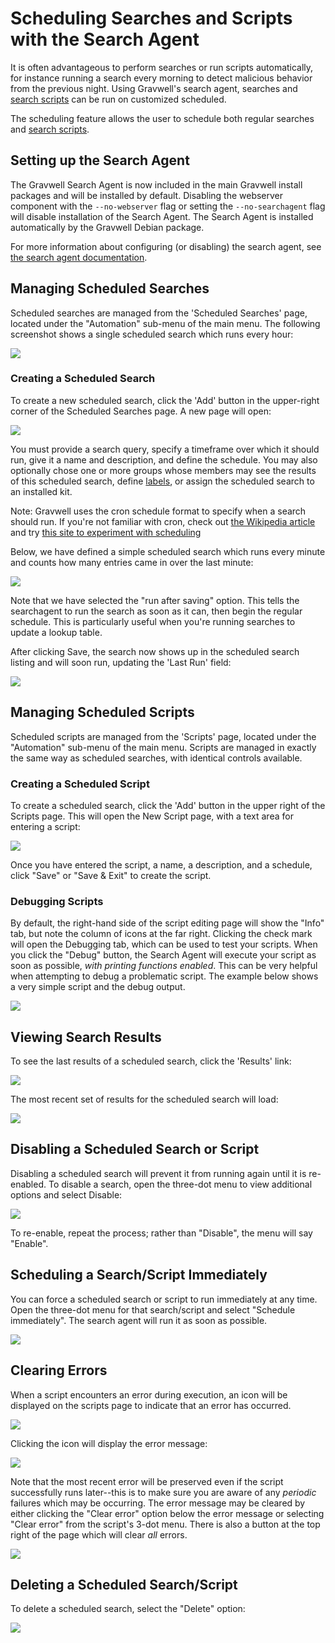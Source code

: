 # Scheduling Searches and Scripts with the Search Agent

It is often advantageous to perform searches or run scripts automatically, for instance running a search every morning to detect malicious behavior from the previous night. Using Gravwell's search agent, searches and [search scripts](scriptingsearch.md) can be run on customized scheduled.

The scheduling feature allows the user to schedule both regular searches and [search scripts](scriptingsearch.md).

## Setting up the Search Agent

The Gravwell Search Agent is now included in the main Gravwell install packages and will be installed by default. Disabling the webserver component with the `--no-webserver` flag or setting the `--no-searchagent` flag will disable installation of the Search Agent. The Search Agent is installed automatically by the Gravwell Debian package.

For more information about configuring (or disabling) the search agent, see [the search agent documentation](searchagent.md).

## Managing Scheduled Searches

Scheduled searches are managed from the 'Scheduled Searches' page, located under the "Automation" sub-menu of the main menu. The following screenshot shows a single scheduled search which runs every hour:

![](sched1.png)

### Creating a Scheduled Search

To create a new scheduled search, click the 'Add' button in the upper-right corner of the Scheduled Searches page. A new page will open:

![](newsched.png)

You must provide a search query, specify a timeframe over which it should run, give it a name and description, and define the schedule. You may also optionally chose one or more groups whose members may see the results of this scheduled search, define [labels](#!gui/labels/labels.md), or assign the scheduled search to an installed kit.

Note: Gravwell uses the cron schedule format to specify when a search should run. If you're not familiar with cron, check out [the Wikipedia article](https://en.wikipedia.org/wiki/Cron) and try [this site to experiment with scheduling](https://cron.help/)

Below, we have defined a simple scheduled search which runs every minute and counts how many entries came in over the last minute:

![](countsearch.png)

Note that we have selected the "run after saving" option. This tells the searchagent to run the search as soon as it can, then begin the regular schedule. This is particularly useful when you're running searches to update a lookup table.

After clicking Save, the search now shows up in the scheduled search listing and will soon run, updating the 'Last Run' field:

![](lastrun.png)

## Managing Scheduled Scripts

Scheduled scripts are managed from the 'Scripts' page, located under the "Automation" sub-menu of the main menu. Scripts are managed in exactly the same way as scheduled searches, with identical controls available.

### Creating a Scheduled Script

To create a scheduled search, click the 'Add' button in the upper right of the Scripts page. This will open the New Script page, with a text area for entering a script:

![](newscript.png)

Once you have entered the script, a name, a description, and a schedule, click "Save" or "Save & Exit" to create the script.

### Debugging Scripts

By default, the right-hand side of the script editing page will show the "Info" tab, but note the column of icons at the far right. Clicking the check mark will open the Debugging tab, which can be used to test your scripts. When you click the "Debug" button, the Search Agent will execute your script as soon as possible, *with printing functions enabled*. This can be very helpful when attempting to debug a problematic script. The example below shows a very simple script and the debug output.

![](debugscript.png)

## Viewing Search Results

To see the last results of a scheduled search, click the 'Results' link:

![](results.png)

The most recent set of results for the scheduled search will load:

![](results2.png)

## Disabling a Scheduled Search or Script

Disabling a scheduled search will prevent it from running again until it is re-enabled. To disable a search, open the three-dot menu to view additional options and select Disable:

![](disable.png)

To re-enable, repeat the process; rather than "Disable", the menu will say "Enable".

## Scheduling a Search/Script Immediately

You can force a scheduled search or script to run immediately at any time. Open the three-dot menu for that search/script and select "Schedule immediately". The search agent will run it as soon as possible.

![](immediate.png)

## Clearing Errors

When a script encounters an error during execution, an icon will be displayed on the scripts page to indicate that an error has occurred. 

![](scripterror.png)

Clicking the icon will display the error message:

![](scripterror2.png)

Note that the most recent error will be preserved even if the script successfully runs later--this is to make sure you are aware of any *periodic* failures which may be occurring. The error message may be cleared by either clicking the "Clear error" option below the error message or selecting "Clear error" from the script's 3-dot menu. There is also a button at the top right of the page which will clear *all* errors.

![](clear-errors.png)

## Deleting a Scheduled Search/Script

To delete a scheduled search, select the "Delete" option:

![](delete.png)
